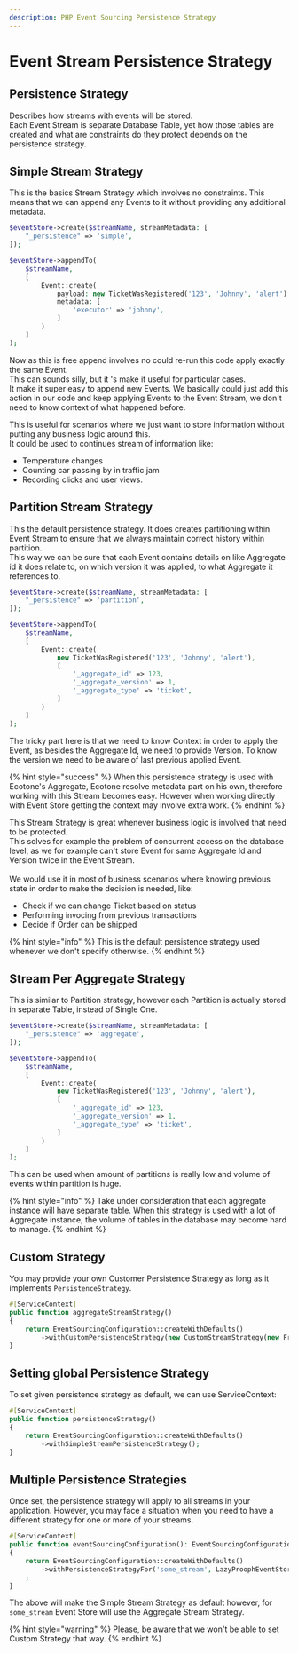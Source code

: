 ```yaml
---
description: PHP Event Sourcing Persistence Strategy
---
```


# Event Stream Persistence Strategy

## Persistence Strategy

Describes how streams with events will be stored.\
Each Event Stream is separate Database Table, yet how those tables are created and what are constraints do they protect depends on the persistence strategy.

## Simple Stream Strategy

This is the basics Stream Strategy which involves no constraints. This means that we can append any Events to it without providing any additional metadata.&#x20;

```php
$eventStore->create($streamName, streamMetadata: [
    "_persistence" => 'simple',
]);

$eventStore->appendTo(
    $streamName,
    [
        Event::create(
            payload: new TicketWasRegistered('123', 'Johnny', 'alert'),
            metadata: [
                'executor' => 'johnny',
            ]
        )
    ]
);
```

Now as this is free append involves no could re-run this code apply exactly the same Event. \
This can sounds silly, but it 's make it useful for particular cases. \
It make it super easy to append new Events. We basically could just add this action in our code and keep applying Events to the Event Stream, we don't need to know context of what happened before.&#x20;

This is useful for scenarios where we just want to store information without putting any business logic around this. \
It could be used to continues stream of information like:&#x20;

* Temperature changes
* Counting car passing by in traffic jam
* Recording clicks and user views. &#x20;

## Partition Stream Strategy

This the default persistence strategy. It does creates partitioning within Event Stream to ensure that we always maintain correct history within partition. \
This way we can be sure that each Event contains details on like Aggregate id it does relate to, on which version it was applied, to what Aggregate it references to.

```php
$eventStore->create($streamName, streamMetadata: [
    "_persistence" => 'partition',
]);
```

```php
$eventStore->appendTo(
    $streamName,
    [
        Event::create(
            new TicketWasRegistered('123', 'Johnny', 'alert'),
            [
                '_aggregate_id' => 123,
                '_aggregate_version' => 1,
                '_aggregate_type' => 'ticket',
            ]
        )
    ]
);
```

The tricky part here is that we need to know Context in order to apply the Event, as besides the Aggregate Id, we need to provide Version. To know the version we need to be aware of last previous applied Event.&#x20;

{% hint style="success" %}
When this persistence strategy is used with Ecotone's Aggregate, Ecotone resolve metadata part on his own, therefore working with this Stream becomes easy. However when working directly with Event Store getting the context may involve extra work.&#x20;
{% endhint %}

This Stream Strategy is great whenever business logic is involved that need to be protected. \
This solves for example the problem of concurrent access on the database level, as we for example can't store Event for same Aggregate Id and Version twice in the Event Stream. \
\
We would use it in most of business scenarios where knowing previous state in order to make the decision is needed, like:

* Check if we can change Ticket based on status
* Performing invocing from previous transactions
* Decide if Order can be shipped

{% hint style="info" %}
This is the default persistence strategy used whenever we don't specify otherwise.
{% endhint %}

## Stream Per Aggregate Strategy

This is similar to Partition strategy, however each Partition is actually stored in separate Table, instead of Single One.&#x20;

```php
$eventStore->create($streamName, streamMetadata: [
    "_persistence" => 'aggregate',
]);
```

```php
$eventStore->appendTo(
    $streamName,
    [
        Event::create(
            new TicketWasRegistered('123', 'Johnny', 'alert'),
            [
                '_aggregate_id' => 123,
                '_aggregate_version' => 1,
                '_aggregate_type' => 'ticket',
            ]
        )
    ]
);
```

This can be used when amount of partitions is really low and volume of events within partition is huge.&#x20;

{% hint style="info" %}
Take under consideration that each aggregate instance will have separate table. When this strategy is used with a lot of Aggregate instance, the volume of tables in the database may become hard to manage.&#x20;
{% endhint %}

## Custom Strategy

You may provide your own Customer Persistence Strategy as long as it implements `PersistenceStrategy`.

```php
#[ServiceContext]
public function aggregateStreamStrategy()
{
    return EventSourcingConfiguration::createWithDefaults()
        ->withCustomPersistenceStrategy(new CustomStreamStrategy(new FromProophMessageToArrayConverter()));
}
```

## Setting global Persistence Strategy

To set given persistence strategy as default, we can use ServiceContext:

```php
#[ServiceContext]
public function persistenceStrategy()
{
    return EventSourcingConfiguration::createWithDefaults()
        ->withSimpleStreamPersistenceStrategy();
}
```

## Multiple Persistence Strategies

Once set, the persistence strategy will apply to all streams in your application. However, you may face a situation when you need to have a different strategy for one or more of your streams.

```php
#[ServiceContext]
public function eventSourcingConfiguration(): EventSourcingConfiguration
{
    return EventSourcingConfiguration::createWithDefaults()
        ->withPersistenceStrategyFor('some_stream', LazyProophEventStore::AGGREGATE_STREAM_PERSISTENCE)
    ;
}
```

The above will make the Simple Stream Strategy as default however, for `some_stream` Event Store will use the Aggregate Stream Strategy.

{% hint style="warning" %}
Please, be aware that we won't be able to set Custom Strategy that way.
{% endhint %}
